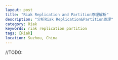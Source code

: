 ```yaml
---
layout: post
title: "Riak Replication and Partition原理解析"
description: "分析Riak Replication&Partition原理"
category: Riak
keywords: riak replication partition 
tags: [Riak] 
location: Suzhou, China
---
```



//TODO:

